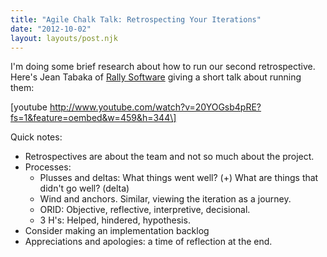 ```yaml
---
title: "Agile Chalk Talk: Retrospecting Your Iterations"
date: "2012-10-02"
layout: layouts/post.njk
---
```


I'm doing some brief research about how to run our second retrospective. Here's
Jean Tabaka of [Rally Software](http://www.rallydev.com) giving a short talk
about running them:

\[youtube
http://www.youtube.com/watch?v=20YOGsb4pRE?fs=1&feature=oembed&w=459&h=344\]

Quick notes:

- Retrospectives are about the team and not so much about the project.
- Processes:
  - Plusses and deltas: What things went well? (+) What are things that didn't
    go well? (delta)
  - Wind and anchors. Similar, viewing the iteration as a journey.
  - ORID: Objective, reflective, interpretive, decisional.
  - 3 H's: Helped, hindered, hypothesis.
- Consider making an implementation backlog
- Appreciations and apologies: a time of reflection at the end.
